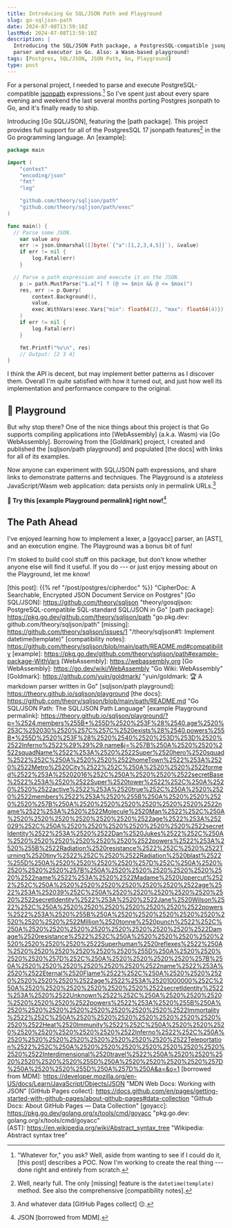 ```yaml
---
title: Introducing Go SQL/JSON Path and Playground
slug: go-sqljson-path
date: 2024-07-08T13:59:10Z
lastMod: 2024-07-08T13:59:10Z
description: |
  Introducing the SQL/JSON Path package, a PostgresSQL-compatible jsonpath
  parser and executor in Go. Also: a Wasm-based playground!
tags: [Postgres, SQL/JSON, JSON Path, Go, Playground]
type: post
---
```


For a personal project, I needed to parse and execute PostgreSQL-compatible
[jsonpath] expressions.[^why] So I've spent just about every spare evening and
weekend the last several months porting Postgres jsonpath to Go, and it's
finally ready to ship.

Introducing [Go SQL/JSON], featuring the [path package]. This project provides
full support for all of the PostgresSQL 17 jsonpath features[^nearly] in the
Go programming language. An [example]:

``` go
package main

import (
	"context"
	"encoding/json"
	"fmt"
	"log"

	"github.com/theory/sqljson/path"
	"github.com/theory/sqljson/path/exec"
)

func main() {
  // Parse some JSON.
	var value any
	err := json.Unmarshal([]byte(`{"a":[1,2,3,4,5]}`), &value)
	if err != nil {
		log.Fatal(err)
	}

  // Parse a path expression and execute it on the JSON.
	p := path.MustParse("$.a[*] ? (@ >= $min && @ <= $max)")
	res, err := p.Query(
		context.Background(),
		value,
		exec.WithVars(exec.Vars{"min": float64(2), "max": float64(4)}),
	)
	if err != nil {
		log.Fatal(err)
	}

	fmt.Printf("%v\n", res)
    // Output: [2 3 4]
}
```

I think the API is decent, but may implement better patterns as I discover
them. Overall I'm quite satisfied with how it turned out, and just how well
its implementation and performance compare to the original.

🛝 Playground
-------------

But why stop there? One of the nice things about this project is that Go
supports compiling applications into [WebAssembly] (a.k.a. Wasm) via [Go
WebAssembly]. Borrowing from the [Goldmark] project, I created and published
the [sqljson/path playground] and populated [the docs] with links for all of
its examples.

Now anyone can experiment with SQL/JSON path expressions, and share links to
demonstrate patterns and techniques. The Playground is a *stateless*
JavaScript/Wasm web application: data persists only in permalink
URLs.[^github]

**🛝 Try this [example Playground permalink] right now!**[^mdm]

The Path Ahead
--------------

I've enjoyed learning how to implement a lexer, a [goyacc] parser, an [AST],
and an execution engine. The Playground was a bonus bit of fun!

I'm stoked to build cool stuff on this package, but don't know whether anyone
else will find it useful. If you do --- or just enjoy messing about on the
Playground, let me know!

  [^why]: "Whatever for," you ask? Well, aside from wanting to see if I could
    do it, [this post] describes a POC. Now I'm working to create the real
    thing --- done right and entirely from scratch.
  [^nearly]: Well, nearly full. The only [missing] feature is the
    `datetime(template)` method. See also the comprehensive [compatibility
    notes].
  [^github]: And whatever data [GitHub Pages collect] 😔.
  [^mdm]: JSON [borrowed from MDM].

  [jsonpath]: https://www.postgresql.org/docs/16/datatype-json.html#DATATYPE-JSONPATH
    "PostgreSQL Docs: jsonpath Type"
  [this post]: {{% ref "/post/postgres/cipherdoc" %}}
    "CipherDoc: A Searchable, Encrypted JSON Document Service on Postgres"
  [Go SQL/JSON]: https://github.com/theory/sqljson
    "theory/gosqljson: PostgreSQL-compatible SQL-standard SQL/JSON in Go"
  [path package]: https://pkg.go.dev/github.com/theory/sqljson/path
    "go.pkg.dev: github.com/theory/sqljson/path"
  [missing]: https://github.com/theory/sqljson/issues/1
    "/theory/sqljson#1: Implement datetime(template)"
  [compatibility notes]: https://github.com/theory/sqljson/blob/main/path/README.md#compatibility
  [example]: https://pkg.go.dev/github.com/theory/sqljson/path#example-package-WithVars
  [WebAssembly]: https://webassembly.org
  [Go WebAssembly]: https://go.dev/wiki/WebAssembly "Go Wiki: WebAssembly"
  [Goldmark]: https://github.com/yuin/goldmark/ 
    "yuin/goldmark: 🏆 A markdown parser written in Go"
  [sqljson/path playground]: https://theory.github.io/sqljson/playground
  [the docs]: https://github.com/theory/sqljson/blob/main/path/README.md
    "Go SQL/JSON Path: The SQL/JSON Path Language"
  [example Playground permalink]: https://theory.github.io/sqljson/playground/?p=%2524.members%255B*%255D%2520%253F%28%2540.age%2520%253C%252030%2520%257C%257C%2520exists%28%2540.powers%255B*%255D%2520%253F%28%2520%2540%2520%253D%253D%2520%2522Inferno%2522%29%29%29.name&j=%257B%250A%2520%2520%2522squadName%2522%253A%2520%2522Super%2520hero%2520squad%2522%252C%250A%2520%2520%2522homeTown%2522%253A%2520%2522Metro%2520City%2522%252C%250A%2520%2520%2522formed%2522%253A%25202016%252C%250A%2520%2520%2522secretBase%2522%253A%2520%2522Super%2520tower%2522%252C%250A%2520%2520%2522active%2522%253A%2520true%252C%250A%2520%2520%2522members%2522%253A%2520%255B%250A%2520%2520%2520%2520%257B%250A%2520%2520%2520%2520%2520%2520%2522name%2522%253A%2520%2522Molecule%2520Man%2522%252C%250A%2520%2520%2520%2520%2520%2520%2522age%2522%253A%252029%252C%250A%2520%2520%2520%2520%2520%2520%2522secretIdentity%2522%253A%2520%2522Dan%2520Jukes%2522%252C%250A%2520%2520%2520%2520%2520%2520%2522powers%2522%253A%2520%255B%2522Radiation%2520resistance%2522%252C%2520%2522Turning%2520tiny%2522%252C%2520%2522Radiation%2520blast%2522%255D%250A%2520%2520%2520%2520%257D%252C%250A%2520%2520%2520%2520%257B%250A%2520%2520%2520%2520%2520%2520%2522name%2522%253A%2520%2522Madame%2520Uppercut%2522%252C%250A%2520%2520%2520%2520%2520%2520%2522age%2522%253A%252039%252C%250A%2520%2520%2520%2520%2520%2520%2522secretIdentity%2522%253A%2520%2522Jane%2520Wilson%2522%252C%250A%2520%2520%2520%2520%2520%2520%2522powers%2522%253A%2520%255B%250A%2520%2520%2520%2520%2520%2520%2520%2520%2522Million%2520tonne%2520punch%2522%252C%250A%2520%2520%2520%2520%2520%2520%2520%2520%2522Damage%2520resistance%2522%252C%250A%2520%2520%2520%2520%2520%2520%2520%2520%2522Superhuman%2520reflexes%2522%250A%2520%2520%2520%2520%2520%2520%255D%250A%2520%2520%2520%2520%257D%252C%250A%2520%2520%2520%2520%257B%250A%2520%2520%2520%2520%2520%2520%2522name%2522%253A%2520%2522Eternal%2520Flame%2522%252C%250A%2520%2520%2520%2520%2520%2520%2522age%2522%253A%25201000000%252C%250A%2520%2520%2520%2520%2520%2520%2522secretIdentity%2522%253A%2520%2522Unknown%2522%252C%250A%2520%2520%2520%2520%2520%2520%2522powers%2522%253A%2520%255B%250A%2520%2520%2520%2520%2520%2520%2520%2520%2522Immortality%2522%252C%250A%2520%2520%2520%2520%2520%2520%2520%2520%2522Heat%2520Immunity%2522%252C%250A%2520%2520%2520%2520%2520%2520%2520%2520%2522Inferno%2522%252C%250A%2520%2520%2520%2520%2520%2520%2520%2520%2522Teleportation%2522%252C%250A%2520%2520%2520%2520%2520%2520%2520%2520%2522Interdimensional%2520travel%2522%250A%2520%2520%2520%2520%2520%2520%255D%250A%2520%2520%2520%2520%257D%250A%2520%2520%255D%250A%257D%250A&a=&o=1
  [borrowed from MDM]: https://developer.mozilla.org/en-US/docs/Learn/JavaScript/Objects/JSON
    "MDN Web Docs: Working with JSON"
  [GitHub Pages collect]: https://docs.github.com/en/pages/getting-started-with-github-pages/about-github-pages#data-collection
    "Github Docs: About GitHub Pages — Data Collection"
  [goyacc]: https://pkg.go.dev/golang.org/x/tools/cmd/goyacc
    "pkg.go.dev: golang.org/x/tools/cmd/goyacc"    
  [AST]: https://en.wikipedia.org/wiki/Abstract_syntax_tree
    "Wikipedia: Abstract syntax tree"
